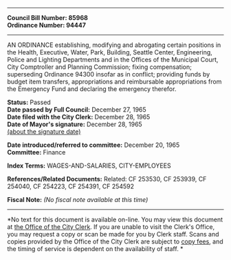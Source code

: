 * * * * *  
  
**Council Bill Number: [](#h0)[](#h2)85968**   
**Ordinance Number: 94447**  
  
* * * * *  
  
AN ORDINANCE establishing, modifying and abrogating certain positions in the Health, Executive, Water, Park, Building, Seattle Center, Engineering, Police and Lighting Departments and in the Offices of the Municipal Court, City Comptroller and Planning Commission; fixing compensation; superseding Ordinance 94300 insofar as in conflict; providing funds by budget item transfers, appropriations and reimbursable appropriations from the Emergency Fund and declaring the emergency therefor.  
  
**Status:** Passed   
**Date passed by Full Council:** December 27, 1965   
**Date filed with the City Clerk:** December 28, 1965   
**Date of Mayor's signature:** December 28, 1965   
[(about the signature date)](/~public/approvaldate.htm)   
  
  
**Date introduced/referred to committee:** December 20, 1965   
**Committee:** Finance   
  
**Index Terms:** WAGES-AND-SALARIES, CITY-EMPLOYEES  
  
**References/Related Documents:** Related: CF 253530, CF 253939, CF 254040, CF 254223, CF 254391, CF 254592  
  
**Fiscal Note:** *(No fiscal note available at this time)*  
  
* * * * *  
  
*No text for this document is available on-line. You may view this document at [the Office of the City Clerk](http://www.seattle.gov/leg/clerk/contactUs.htm). If you are unable to visit the Clerk's Office, you may request a copy or scan be made for you by Clerk staff. Scans and copies provided by the Office of the City Clerk are subject to [copy fees](http://clerk.seattle.gov/~public/clerkfees.htm), and the timing of service is dependent on the availability of staff. *  
  
  
